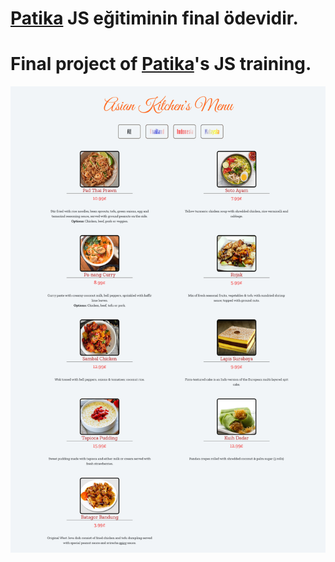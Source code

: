 # [Patika](www.patika.dev) JS eğitiminin final ödevidir. 
# Final project of [Patika](www.patika.dev)'s JS training. 

![Project Screenshot](ss.png)